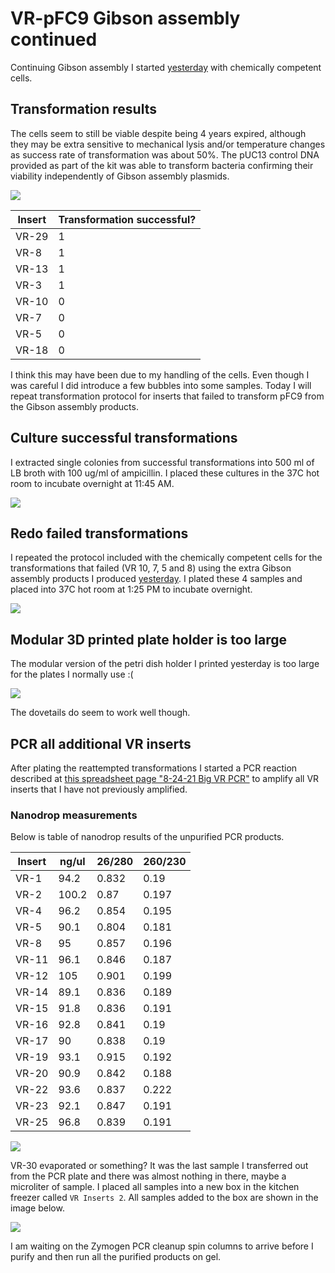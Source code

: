# VR-pFC9 Gibson assembly continued

Continuing Gibson assembly I started [yesterday](15_8-23-21.md) with
chemically competent cells.

## Transformation results

The cells seem to still be viable despite being 4 years expired,
although they may be extra sensitive to mechanical lysis and/or
temperature changes as success rate of transformation was about
50%. The pUC13 control DNA provided as part of the kit was able
to transform bacteria confirming their viability independently of Gibson assembly plasmids.

![](images/assorted/IMG_5357.jpg)

| Insert | Transformation successful? |
| ------ | -------------------------- |
| VR-29  | 1                          |
| VR-8   | 1                          |
| VR-13  | 1                          |
| VR-3   | 1                          |
| VR-10  | 0                          |
| VR-7   | 0                          |
| VR-5   | 0                          |
| VR-18  | 0                          |

I think this may have been due to my handling of the cells. Even 
though I was careful I did introduce a few bubbles into some
samples. Today I will repeat transformation protocol for inserts
that failed to transform pFC9 from the Gibson assembly products.

## Culture successful transformations

I extracted single colonies from successful transformations
into 500 ml of LB broth with 100 ug/ml of ampicillin. I placed these
cultures in the 37C hot room to incubate overnight at 11:45 AM.

![](images/assorted/IMG_5361.jpg)

## Redo failed transformations

I repeated the protocol included with the chemically competent cells
for the transformations that failed (VR 10, 7, 5 and 8) using the
extra Gibson assembly products I produced [yesterday](15_8-23-21.md).
I plated these 4 samples and placed into 37C hot room at 1:25 PM
to incubate overnight.

![](images/assorted/IMG_5360.jpg)

## Modular 3D printed plate holder is too large

The modular version of the petri dish holder I printed yesterday
is too large for the plates I normally use :(

![](images/assorted/IMG_5355.jpg)

The dovetails do seem to work well though.

## PCR all additional VR inserts

After plating the reattempted transformations I started a PCR reaction
described at [this spreadsheet page "8-24-21 Big VR PCR"](https://docs.google.com/spreadsheets/d/1C9dQ5NALOPIBd9vnqTwMcuQwFouvtItC6r6D7yj8_8g/edit?usp=sharing) to amplify all VR inserts that I have not previously amplified.

### Nanodrop measurements

Below is table of nanodrop results of the unpurified PCR products.

| Insert | ng/ul | 26/280 | 260/230 |
| ------ | ----- | ------ | ------- |
| VR-1   | 94.2  | 0.832  | 0.19    |
| VR-2   | 100.2 | 0.87   | 0.197   |
| VR-4   | 96.2  | 0.854  | 0.195   |
| VR-5   | 90.1  | 0.804  | 0.181   |
| VR-8   | 95    | 0.857  | 0.196   |
| VR-11  | 96.1  | 0.846  | 0.187   |
| VR-12  | 105   | 0.901  | 0.199   |
| VR-14  | 89.1  | 0.836  | 0.189   |
| VR-15  | 91.8  | 0.836  | 0.191   |
| VR-16  | 92.8  | 0.841  | 0.19    |
| VR-17  | 90    | 0.838  | 0.19    |
| VR-19  | 93.1  | 0.915  | 0.192   |
| VR-20  | 90.9  | 0.842  | 0.188   |
| VR-22  | 93.6  | 0.837  | 0.222   |
| VR-23  | 92.1  | 0.847  | 0.191   |
| VR-25  | 96.8  | 0.839  | 0.191   |

![](images/assorted/bars.8.24.PCR.plot.png)

VR-30 evaporated or something? It was the last sample I transferred
out from the PCR plate and there was almost nothing in there, maybe
a microliter of sample. I placed all samples into a new box in the
kitchen freezer called `VR Inserts 2`. All samples added to the box
are shown in the image below.

![](images/assorted/IMG_5359.jpg)

I am waiting on the Zymogen PCR cleanup spin columns to arrive before
I purify and then run all the purified products on gel.
